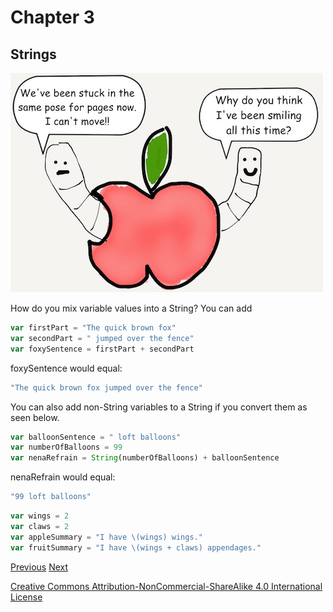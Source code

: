 # Chapter 3
## Strings

![dissection](images/worm_stuck.jpg)

How do you mix variable values into a String? You can add

```javascript
var firstPart = "The quick brown fox"
var secondPart = " jumped over the fence"
var foxySentence = firstPart + secondPart
```

foxySentence would equal:

```javascript
"The quick brown fox jumped over the fence"
```

You can also add non-String variables to a String if you convert them as seen
below.

```javascript
var balloonSentence = " loft balloons"
var numberOfBalloons = 99
var nenaRefrain = String(numberOfBalloons) + balloonSentence
```

nenaRefrain would equal:

```javascript
"99 loft balloons"
```

```javascript
var wings = 2
var claws = 2
var appleSummary = "I have \(wings) wings."
var fruitSummary = "I have \(wings + claws) appendages."
```

[Previous](02.md) [Next](03.md)

[Creative Commons Attribution-NonCommercial-ShareAlike 4.0 International License](http://creativecommons.org/licenses/by-nc-sa/4.0/)
